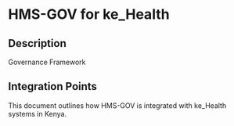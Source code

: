 # HMS-GOV for ke_Health

## Description

Governance Framework

## Integration Points

This document outlines how HMS-GOV is integrated with ke_Health systems in Kenya.
